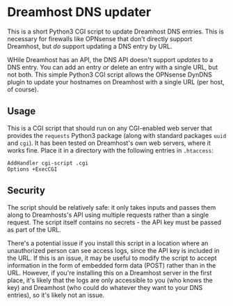 # Dreamhost DNS updater
This is a short Python3 CGI script to update Dreamhost DNS entries. This is necessary for firewalls like OPNsense
that don't directly support Dreamhost, but *do* support updating a DNS entry by URL.

WHile Dreamhost has an API, the DNS API doesn't support *updates* to a DNS entry. You can add an entry *or*
delete an entry with a single URL, but not both. This simple Python3 CGI script allows the OPNsense DynDNS plugin
to update your hostnames on Dreamhost with a single URL (per host, of course).

## Usage

This is a CGI script that should run on any CGI-enabled web server that provides the `requests` Python3 package (along with standard packages `uuid` and `cgi`).
It has been tested on Dreamhost's own web servers, where it works fine. Place it in a directory with the following entries in `.htaccess`:
```
AddHandler cgi-script .cgi
Options +ExecCGI
```

## Security

The script should be relatively safe: it only takes inputs and passes them along to Dreamhosts's API using multiple
requests rather than a single request. The script itself contains no secrets - the API key must be passed as part of the
URL.

There's a potential issue if you install this script in a location where an unauthorized person can see access logs, since
the API key is included in the URL. If this is an issue, it may be useful to modify the script to accept information in
the form of embedded form data (POST) rather than in the URL. However, if you're installing this on a Dreamhost server
in the first place, it's likely that the logs are only accessible to you (who knows the key) and Dreamhost (who could do
whatever they want to your DNS entries), so it's likely not an issue.
